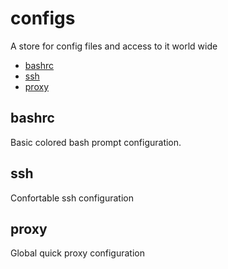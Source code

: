 # configs
A store for config files and access to it world wide

* [bashrc](../bashrc)
* [ssh]()
* [proxy](../proxy.conf)

## bashrc
Basic colored bash prompt configuration.

## ssh
Confortable ssh configuration

## proxy
Global quick proxy configuration
